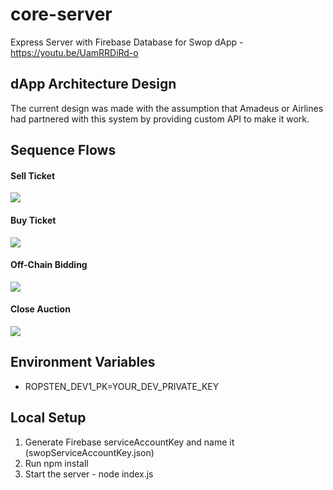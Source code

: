 # core-server

Express Server with Firebase Database for Swop dApp - https://youtu.be/UamRRDiRd-o

## dApp Architecture Design

The current design was made with the assumption that Amadeus or Airlines had partnered with this system by providing custom API to make it work.

## Sequence Flows

#### Sell Ticket

![](https://user-images.githubusercontent.com/47552061/61999843-0d875000-b098-11e9-9342-edee73c54de7.png)

#### Buy Ticket

![](https://user-images.githubusercontent.com/47552061/61999844-18da7b80-b098-11e9-9db4-d36a5371580e.png)


#### Off-Chain Bidding

![](https://user-images.githubusercontent.com/47552061/63214371-6bcab000-c0e5-11e9-9085-7d1567d63be3.png)

#### Close Auction

![](https://user-images.githubusercontent.com/47552061/63214369-679e9280-c0e5-11e9-9d06-78ca3458023c.png)

## Environment Variables

- ROPSTEN_DEV1_PK=YOUR_DEV_PRIVATE_KEY

## Local Setup

1. Generate Firebase serviceAccountKey and name it (swopServiceAccountKey.json)
2. Run npm install
3. Start the server - node index.js
